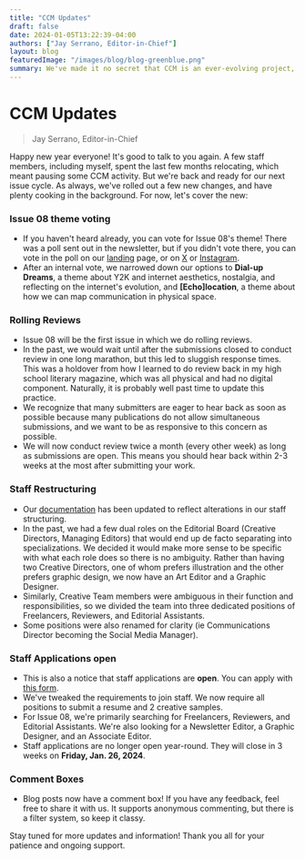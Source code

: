 ```yaml
---
title: "CCM Updates"
draft: false
date: 2024-01-05T13:22:39-04:00
authors: ["Jay Serrano, Editor-in-Chief"]
layout: blog
featuredImage: "/images/blog/blog-greenblue.png"
summary: We've made it no secret that CCM is an ever-evolving project, and we've always believed it's important to be transparent with you all. This post will break down some of the changes you can expect to see from CCM this issue cycle, like rolling reviews (which means shorter response time), staff restructuring, and community outreach initiatives.
---
```


# CCM Updates
> Jay Serrano, Editor-in-Chief

Happy new year everyone! It's good to talk to you again. A few staff members, including myself, spent the last few months relocating, which meant pausing some CCM activity. But we're back and ready for our next issue cycle. As always, we've rolled out a few new changes, and have plenty cooking in the background. For now, let's cover the new:

### Issue 08 theme voting
- If you haven't heard already, you can vote for Issue 08's theme! There was a poll sent out in the newsletter, but if you didn't vote there, you can vote in the poll on our [landing](/landing) page, or on [X](https://x.com/cicadacreatemag) or [Instagram](https://www.instagram.com/cicadacreativemag).
- After an internal vote, we narrowed down our options to **Dial-up Dreams**, a theme about Y2K and internet aesthetics, nostalgia, and reflecting on the internet's evolution, and **[Echo]location**, a theme about how we can map communication in physical space.

### Rolling Reviews
- Issue 08 will be the first issue in which we do rolling reviews. 
- In the past, we would wait until after the submissions closed to conduct review in one long marathon, but this led to sluggish response times. This was a holdover from how I learned to do review back in my high school literary magazine, which was all physical and had no digital component. Naturally, it is probably well past time to update this practice.
- We recognize that many submitters are eager to hear back as soon as possible because many publications do not allow simultaneous submissions, and we want to be as responsive to this concern as possible. 
- We will now conduct review twice a month (every other week) as long as submissions are open. This means you should hear back within 2-3 weeks at the most after submitting your work.

### Staff Restructuring
- Our [documentation](https://docs.cicadacreativemag.com/docs/staff-and-membership/) has been updated to reflect alterations in our staff structuring.
- In the past, we had a few dual roles on the Editorial Board (Creative Directors, Managing Editors) that would end up de facto separating into specializations. We decided it would make more sense to be specific with what each role does so there is no ambiguity. Rather than having two Creative Directors, one of whom prefers illustration and the other prefers graphic design, we now have an Art Editor and a Graphic Designer.
- Similarly, Creative Team members were ambiguous in their function and responsibilities, so we divided the team into three dedicated positions of Freelancers, Reviewers, and Editorial Assistants.
- Some positions were also renamed for clarity (ie Communications Director becoming the Social Media Manager).

### Staff Applications open
- This is also a notice that staff applications are **open**. You can apply with [this form](https://tally.so/r/woExBM). 
- We've tweaked the requirements to join staff. We now require all positions to submit a resume and 2 creative samples.
- For Issue 08, we're primarily searching for Freelancers, Reviewers, and Editorial Assistants. We're also looking for a Newsletter Editor, a Graphic Designer, and an Associate Editor.
- Staff applications are no longer open year-round. They will close in 3 weeks on **Friday, Jan. 26, 2024**.

### Comment Boxes
- Blog posts now have a comment box! If you have any feedback, feel free to share it with us. It supports anonymous commenting, but there is a filter system, so keep it classy.

Stay tuned for more updates and information! Thank you all for your patience and ongoing support.